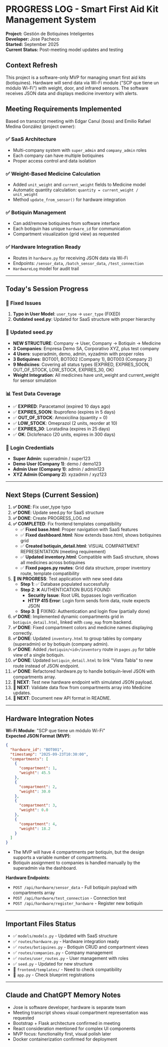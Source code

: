 # PROGRESS LOG - Smart First Aid Kit Management System

**Project:** Gestión de Botiquines Inteligentes  
**Developer:** Jose Pacheco  
**Started:** September 2025  
**Current Status:** Post-meeting model updates and testing

## Context Refresh
This project is a software-only MVP for managing smart first aid kits (botiquines). Hardware will send data via Wi-Fi module ("SCP que tiene un módulo Wi-Fi") with weight, door, and infrared sensors. The software receives JSON data and displays medicine inventory with alerts.

## Meeting Requirements Implemented
Based on transcript meeting with Edgar Canul (boss) and Emilio Rafael Medina González (project owner):

### ✅ **SaaS Architecture**
- Multi-company system with `super_admin` and `company_admin` roles
- Each company can have multiple botiquines
- Proper access control and data isolation

### ✅ **Weight-Based Medicine Calculation** 
- Added `unit_weight` and `current_weight` fields to Medicine model
- Automatic quantity calculation: `quantity = current_weight / unit_weight`
- Method `update_from_sensor()` for hardware integration

### ✅ **Botiquin Management**
- Can add/remove botiquines from software interface
- Each botiquin has unique `hardware_id` for communication
- Compartment visualization (grid view) as requested

### ✅ **Hardware Integration Ready**
- Routes in `hardware.py` for receiving JSON data via Wi-Fi
- Endpoints: `/sensor_data`, `/batch_sensor_data`, `/test_connection`
- `HardwareLog` model for audit trail

---

## Today's Session Progress

### 🔧 **Fixed Issues**
1. **Typo in User Model**: `user_tyoe` → `user_type` (FIXED)
2. **Outdated seed.py**: Updated for SaaS structure with proper hierarchy

### 📝 **Updated seed.py**
- **NEW STRUCTURE**: Company → User, Company → Botiquin → Medicine
- **3 Companies**: Empresa Demo SA, Corporativo XYZ, plus test company
- **4 Users**: superadmin, demo, admin, xyzadmin with proper roles
- **3 Botiquines**: BOT001, BOT002 (Company 1), BOT003 (Company 2)
- **9 Medicines**: Covering all status types (EXPIRED, EXPIRES_SOON, OUT_OF_STOCK, LOW_STOCK, EXPIRES_30, OK)
- **Weight Integration**: All medicines have unit_weight and current_weight for sensor simulation

### 📊 **Test Data Coverage**
- ✅ **EXPIRED**: Paracetamol (expired 10 days ago)
- ✅ **EXPIRES_SOON**: Ibuprofeno (expires in 5 days) 
- ✅ **OUT_OF_STOCK**: Amoxicilina (quantity = 0)
- ✅ **LOW_STOCK**: Omeprazol (2 units, reorder at 10)
- ✅ **EXPIRES_30**: Loratadina (expires in 25 days)
- ✅ **OK**: Diclofenaco (20 units, expires in 300 days)

### 🔑 **Login Credentials**
- **Super Admin**: superadmin / super123
- **Demo User (Company 1)**: demo / demo123
- **Admin User (Company 1)**: admin / admin123  
- **XYZ Admin (Company 2)**: xyzadmin / xyz123

---

## Next Steps (Current Session)
1. **✅ DONE**: Fix user_type typo
2. **✅ DONE**: Update seed.py for SaaS structure
3. **✅ DONE**: Create PROGRESS_LOG.md
4. **✅ COMPLETED**: Fix frontend templates compatibility
   - ✅ **Fixed base.html**: Proper navigation with SaaS features
   - ✅ **Fixed dashboard.html**: Now extends base.html, shows botiquines grid
   - ✅ **Created botiquin_detail.html**: VISUAL COMPARTMENT REPRESENTATION (meeting requirement)
   - ✅ **Updated inventory.html**: Compatible with SaaS structure, shows all medicines across botiquines
   - ✅ **Fixed pages.py routes**: Grid data structure, proper inventory route, template compatibility
5. **🔄 IN PROGRESS**: Test application with new seed data
   - **Step 1**: ✅ Database populated successfully
   - **Step 2**: ❌ AUTHENTICATION BUGS FOUND:
     - **Security Issue**: Root URL bypasses login verification
     - **HTTP 415 Error**: Login form sends form data, route expects JSON
   - **Step 3**: 🔄 FIXING: Authentication and login flow (partially done)
6. **✅ DONE**: Implemented dynamic compartments grid in `botiquin_detail.html`, linked with `comp_map` from backend.
7. **✅ DONE**: Fixed compartment colors and medicine names displaying correctly.
8. **✅ DONE**: Updated `inventory.html` to group tables by company (superadmin) or by botiquín (company admin).
9. **✅ DONE**: Added `/botiquin/<id>/inventory` route in `pages.py` for table view of a single botiquín.
10. **✅ DONE**: Updated `botiquin_detail.html` to link "Vista Tabla" to new route instead of JSON endpoint.
11. **✅ DONE**: Refactored hardware.py to handle botiquín-level JSON with compartments array.
12. **🔄 NEXT**: Test new hardware endpoint with simulated JSON payload.
13. **🔄 NEXT**: Validate data flow from compartments array into Medicine updates.
14. **🔄 NEXT**: Document new API format in README.

---

## Hardware Integration Notes
**Wi-Fi Module**: "SCP que tiene un módulo Wi-Fi"  
**Expected JSON Format (MVP)**:
```json
{
  "hardware_id": "BOT001",
  "timestamp": "2025-09-23T10:30:00",
  "compartments": [
    {
      "compartment": 1,
      "weight": 45.5
    },
    {
      "compartment": 2,
      "weight": 30.0
    },
    {
      "compartment": 3,
      "weight": 0.0
    },
    {
      "compartment": 4,
      "weight": 18.2
    }
  ]
}
```
- The MVP will have 4 compartments per botiquín, but the design supports a variable number of compartments.
- Botiquín assignment to companies is handled manually by the superadmin via the dashboard.

**Hardware Endpoints**:
- `POST /api/hardware/sensor_data` - Full botiquín payload with compartments array
- `POST /api/hardware/test_connection` - Connection test
- `POST /api/hardware/register_hardware` - Register new botiquín

---

## Important Files Status
- ✅ `models/models.py` - Updated with SaaS structure
- ✅ `routes/hardware.py` - Hardware integration ready
- ✅ `routes/botiquines.py` - Botiquin CRUD and compartment views
- ✅ `routes/companies.py` - Company management
- ✅ `routes/user_routes.py` - User management with roles
- ✅ `seed.py` - Updated for new structure
- 🔄 `frontend/templates/` - Need to check compatibility
- 🔄 `app.py` - Check blueprint registrations

---

## Claude and ChatGPT Memory Notes
- Jose is software developer, hardware is separate team
- Meeting transcript shows visual compartment representation was requested
- Bootstrap + Flask architecture confirmed in meeting
- React consideration mentioned for complex UI components
- MVP focus: functionality first, visual polish later
- Docker containerization confirmed for deployment